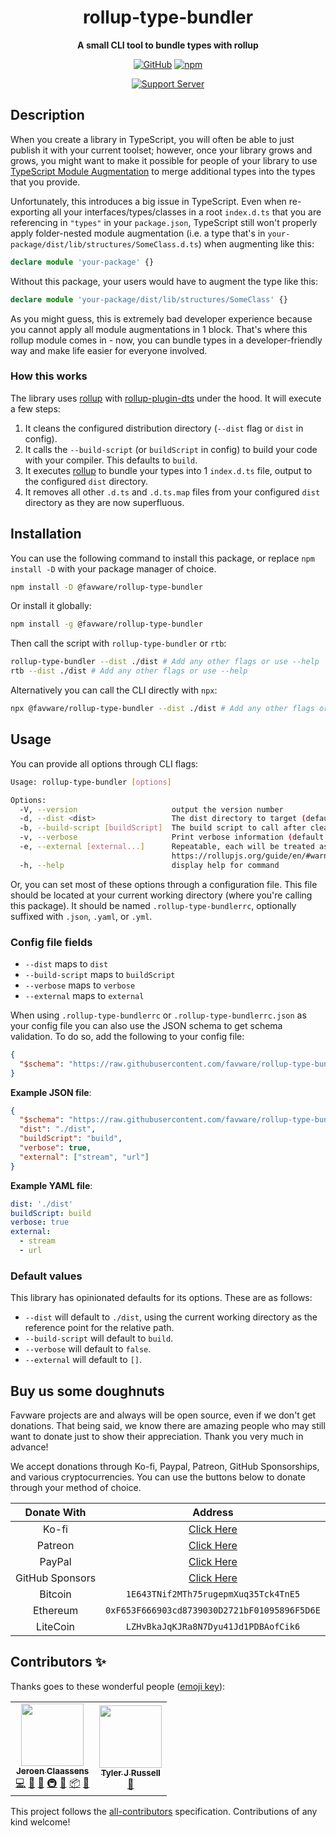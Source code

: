 <div align="center">

# rollup-type-bundler

**A small CLI tool to bundle types with rollup**

[![GitHub](https://img.shields.io/github/license/favware/rollup-type-bundler)](https://github.com/favware/rollup-type-bundler/blob/main/LICENSE)
[![npm](https://img.shields.io/npm/v/@favware/rollup-type-bundler?color=crimson&logo=npm)](https://www.npmjs.com/package/@favware/rollup-type-bundler)

[![Support Server](https://discord.com/api/guilds/512303595966824458/embed.png?style=banner2)](https://join.favware.tech)

</div>

## Description

When you create a library in TypeScript, you will often be able to just publish
it with your current toolset; however, once your library grows and grows, you
might want to make it possible for people of your library to use [TypeScript
Module Augmentation][tma] to merge additional types into the types that you
provide.

Unfortunately, this introduces a big issue in TypeScript. Even when
re-exporting all your interfaces/types/classes in a root `index.d.ts` that you
are referencing in `"types"` in your `package.json`, TypeScript still won't
properly apply folder-nested module augmentation (i.e. a type that's in
`your-package/dist/lib/structures/SomeClass.d.ts`) when augmenting like this:

```ts
declare module 'your-package' {}
```

Without this package, your users would have to augment the type like this:

```ts
declare module 'your-package/dist/lib/structures/SomeClass' {}
```

As you might guess, this is extremely bad developer experience because you
cannot apply all module augmentations in 1 block. That's where this rollup
module comes in - now, you can bundle types in a developer-friendly way and
make life easier for everyone involved.

[tma]: https://www.typescriptlang.org/docs/handbook/declaration-merging.html

### How this works

The library uses [rollup] with [rollup-plugin-dts] under the hood. It will
execute a few steps:

1. It cleans the configured distribution directory (`--dist` flag or `dist` in
   config).
2. It calls the `--build-script` (or `buildScript` in config) to build your code
   with your compiler. This defaults to `build`.
3. It executes [rollup] to bundle your types into 1 `index.d.ts` file, output to
   the configured `dist` directory.
4. It removes all other `.d.ts` and `.d.ts.map` files from your configured
   `dist` directory as they are now superfluous.

[rollup]: https://www.npmjs.com/package/rollup
[rollup-plugin-dts]: https://www.npmjs.com/package/rollup-plugin-dts

## Installation

You can use the following command to install this package, or replace
`npm install -D` with your package manager of choice.

```sh
npm install -D @favware/rollup-type-bundler
```

Or install it globally:

```sh
npm install -g @favware/rollup-type-bundler
```

Then call the script with `rollup-type-bundler` or `rtb`:

```sh
rollup-type-bundler --dist ./dist # Add any other flags or use --help
rtb --dist ./dist # Add any other flags or use --help
```

Alternatively you can call the CLI directly with `npx`:

```sh
npx @favware/rollup-type-bundler --dist ./dist # Add any other flags or use --help
```

## Usage

You can provide all options through CLI flags:

```sh
Usage: rollup-type-bundler [options]

Options:
  -V, --version                     output the version number
  -d, --dist <dist>                 The dist directory to target (default: "./dist")
  -b, --build-script [buildScript]  The build script to call after cleaning your dist directory (default: "build")
  -v, --verbose                     Print verbose information (default: false)
  -e, --external [external...]      Repeatable, each will be treated as a new entry. Library or libraries to treat as external in Rollup (see:
                                    https://rollupjs.org/guide/en/#warning-treating-module-as-external-dependency) (default: [])
  -h, --help                        display help for command
```

Or, you can set most of these options through a configuration file. This
file should be located at your current working directory (where you're
calling this package). It should be named `.rollup-type-bundlerrc`, optionally
suffixed with `.json`, `.yaml`, or `.yml`.

### Config file fields

- `--dist` maps to `dist`
- `--build-script` maps to `buildScript`
- `--verbose` maps to `verbose`
- `--external` maps to `external`

When using `.rollup-type-bundlerrc` or `.rollup-type-bundlerrc.json` as
your config file you can also use the JSON schema to get schema
validation. To do so, add the following to your config file:

```json
{
  "$schema": "https://raw.githubusercontent.com/favware/rollup-type-bundler/main/assets/rollup-type-bundler.schema.json"
}
```

**Example JSON file**:

```json
{
  "$schema": "https://raw.githubusercontent.com/favware/rollup-type-bundler/main/assets/rollup-type-bundler.schema.json",
  "dist": "./dist",
  "buildScript": "build",
  "verbose": true,
  "external": ["stream", "url"]
}
```

**Example YAML file**:

```yaml
dist: './dist'
buildScript: build
verbose: true
external:
  - stream
  - url
```

### Default values

This library has opinionated defaults for its options. These are as follows:

- `--dist` will default to `./dist`, using the current working directory as the reference point for the relative path.
- `--build-script` will default to `build`.
- `--verbose` will default to `false`.
- `--external` will default to `[]`.

## Buy us some doughnuts

Favware projects are and always will be open source, even if we don't get
donations. That being said, we know there are amazing people who may still
want to donate just to show their appreciation. Thank you very much in
advance!

We accept donations through Ko-fi, Paypal, Patreon, GitHub Sponsorships,
and various cryptocurrencies. You can use the buttons below to donate
through your method of choice.

|   Donate With   |                      Address                      |
| :-------------: | :-----------------------------------------------: |
|      Ko-fi      |  [Click Here](https://donate.favware.tech/kofi)   |
|     Patreon     | [Click Here](https://donate.favware.tech/patreon) |
|     PayPal      | [Click Here](https://donate.favware.tech/paypal)  |
| GitHub Sponsors |  [Click Here](https://github.com/sponsors/Favna)  |
|     Bitcoin     |       `1E643TNif2MTh75rugepmXuq35Tck4TnE5`        |
|    Ethereum     |   `0xF653F666903cd8739030D2721bF01095896F5D6E`    |
|    LiteCoin     |       `LZHvBkaJqKJRa8N7Dyu41Jd1PDBAofCik6`        |

## Contributors ✨

Thanks goes to these wonderful people ([emoji key](https://allcontributors.org/docs/en/emoji-key)):

<!-- ALL-CONTRIBUTORS-LIST:START - Do not remove or modify this section -->
<!-- prettier-ignore-start -->
<!-- markdownlint-disable -->
<table>
  <tr>
    <td align="center"><a href="https://favware.tech/"><img src="https://avatars3.githubusercontent.com/u/4019718?v=4?s=100" width="100px;" alt=""/><br /><sub><b>Jeroen Claassens</b></sub></a><br /><a href="https://github.com/favware/rollup-type-bundler/commits?author=Favna" title="Code">💻</a> <a href="#design-Favna" title="Design">🎨</a> <a href="#ideas-Favna" title="Ideas, Planning, & Feedback">🤔</a> <a href="#infra-Favna" title="Infrastructure (Hosting, Build-Tools, etc)">🚇</a> <a href="#maintenance-Favna" title="Maintenance">🚧</a> <a href="#platform-Favna" title="Packaging/porting to new platform">📦</a> <a href="#projectManagement-Favna" title="Project Management">📆</a></td>
    <td align="center"><a href="https://github.com/Nytelife26"><img src="https://avatars.githubusercontent.com/u/22531310?v=4?s=100" width="100px;" alt=""/><br /><sub><b>Tyler J Russell</b></sub></a><br /><a href="https://github.com/favware/rollup-type-bundler/commits?author=Nytelife26" title="Documentation">📖</a></td>
  </tr>
</table>

<!-- markdownlint-restore -->
<!-- prettier-ignore-end -->

<!-- ALL-CONTRIBUTORS-LIST:END -->

This project follows the [all-contributors](https://github.com/all-contributors/all-contributors) specification. Contributions of any kind welcome!
